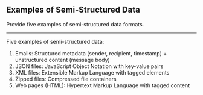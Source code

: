 ## Examples of Semi-Structured Data

Provide five examples of semi-structured data formats.

---

Five examples of semi-structured data:
1. Emails: Structured metadata (sender, recipient, timestamp) + unstructured content (message body)
2. JSON files: JavaScript Object Notation with key-value pairs
3. XML files: Extensible Markup Language with tagged elements
4. Zipped files: Compressed file containers
5. Web pages (HTML): Hypertext Markup Language with tagged content

